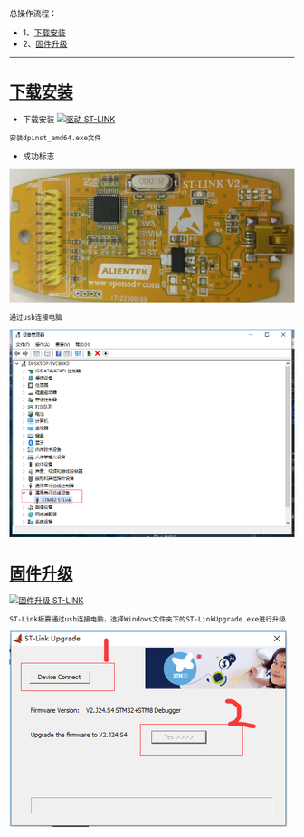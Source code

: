 总操作流程：
- 1、[下载安装](#ST-LINK-01)
- 2、[固件升级](#ST-LINK-02)

***

# <a name="ST-LINK-01" href="#" >下载安装</a>
- 下载安装
[![](https://img.shields.io/badge/驱动-ST--LINK-green.svg "驱动 ST-LINK")](https://pan.baidu.com/s/1oOlMRFLOgoFVGFbzbVvjxg)

`安装dpinst_amd64.exe文件`

- 成功标志

![](image/3-1.png)

`通过usb连接电脑`

![](image/3-2.png)

# <a name="ST-LINK-02" href="#" >固件升级</a>

[![](https://img.shields.io/badge/固件升级-ST--LINK-green.svg "固件升级 ST-LINK")](https://pan.baidu.com/s/1N6dQ1an0F1ATxaWDPGDuTw)

`ST-Link板要通过usb连接电脑，选择Windows文件夹下的ST-LinkUpgrade.exe进行升级`

![](image/3-3.png)
